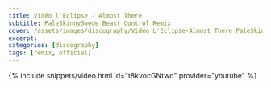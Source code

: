 ```yaml
---
title: Vidéo l'Eclipse - Almost There
subtitle: PaleSkinnySwede Beast Control Remix
cover: /assets/images/discography/Vidéo_L'Eclipse-Almost_There_PaleSkinnySwede_Remix/Video_LEclipse_-_Almost_There_PaleSkinnySwede_Remix.jpg
excerpt: 
categories: [discography]
tags: [remix, official]
---
```


{% include snippets/video.html id="t8kvocGNtwo" provider="youtube" %}
